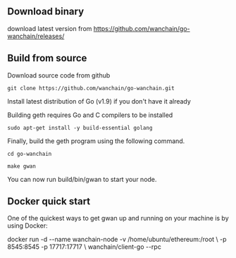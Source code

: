 ## Download binary
download latest version from https://github.com/wanchain/go-wanchain/releases/

## Build from source
Download source code from github

`git clone https://github.com/wanchain/go-wanchain.git`

Install latest distribution of Go (v1.9) if you don't have it already

Building geth requires Go and C compilers to be installed

`sudo apt-get install -y build-essential golang`

Finally, build the geth program using the following command.

`cd go-wanchain`

`make gwan`

You can now run build/bin/gwan to start your node.

## Docker quick start
One of the quickest ways to get gwan up and running on your machine is by using Docker:

docker run -d --name wanchain-node -v /home/ubuntu/ethereum:/root \\
           -p 8545:8545 -p 17717:17717 \\
           wanchain/client-go --rpc

